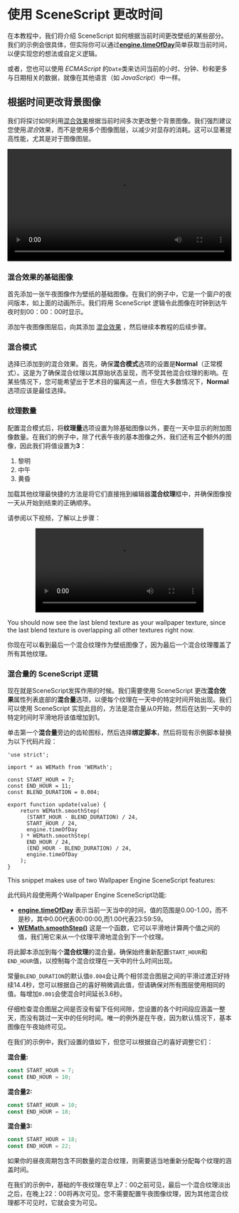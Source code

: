 # 使用 SceneScript 更改时间

在本教程中，我们将介绍 SceneScript 如何根据当前时间更改壁纸的某些部分。我们的示例会很具体，但实际你可以通过[**engine.timeOfDay**](/wallpaper-engine-docs/scene/scenescript/reference/class/IEngine.html#timeofday-number)简单获取当前时间，以便实现您的想法或自定义逻辑。

或者，您也可以使用 *ECMAScript* 的`Date`类来访问当前的小时、分钟、秒和更多与日期相关的数据，就像在其他语言（如 *JavaScript*）中一样。

## 根据时间更改背景图像

我们将探讨如何利用[混合效果](/wallpaper-engine-docs/scene/effects/effect/blend)根据当前时间多次更改整个背景图像。我们强烈建议您使用*混合*效果，而不是使用多个图像图层，以减少对显存的消耗。这可以显著提高性能，尤其是对于图像图层。

<video width="100%" controls autoplay loop>
  <source :src="$withBase('/videos/timeofday.mp4')" type="video/mp4">
  Your browser does not support the video tag.
</video>

### 混合效果的基础图像

首先添加一张午夜图像作为壁纸的基础图像。在我们的例子中，它是一个窗户的夜间版本，如上面的动画所示。我们将用 SceneScript 逻辑令此图像在时钟到达午夜时刻00：00：00时显示。

添加午夜图像图层后，向其添加 [混合效果](/wallpaper-engine-docs/scene/effects/effect/blend) ，然后继续本教程的后续步骤。

### 混合模式

选择已添加到的混合效果。首先，确保**混合模式**选项的设置是**Normal**（正常模式）。这是为了确保混合纹理以其原始状态呈现，而不受其他混合纹理的影响。在某些情况下，您可能希望出于艺术目的偏离这一点，但在大多数情况下，**Normal**选项应该是最佳选择。

### 纹理数量

 配置混合模式后，将**纹理量**选项设置为除基础图像以外，要在一天中显示的附加图像数量。在我们的例子中，除了代表午夜的基本图像之外，我们还有**三个**额外的图像，因此我们将值设置为**3**：

1. 黎明
2. 中午
3. 黄昏

加载其他纹理最快捷的方法是将它们直接拖到编辑器**混合纹理**框中，并确保图像按一天从开始到结束的正确顺序。

请参阅以下视频，了解以上步骤：

<video width="75%" style="margin:0 auto;display:block;" controls autoplay loop>
  <source :src="$withBase('/videos/blend_textures.mp4')" type="video/mp4">
  Your browser does not support the video tag.
</video>

You should now see the last blend texture as your wallpaper texture, since the last blend texture is overlapping all other textures right now.

你现在可以看到最后一个混合纹理作为壁纸图像了，因为最后一个混合纹理覆盖了所有其他纹理。

### 混合量的 SceneScript 逻辑

现在就是SceneScript发挥作用的时候。我们需要使用 SceneScript 更改**混合效果**属性列表底部的**混合量**选项，以便每个纹理在一天中的特定时间开始出现。我们可以使用 SceneScript 实现此目的，方法是混合量从0开始，然后在达到一天中的特定时间时平滑地将该值增加到1。

单击第一个**混合量**旁边的齿轮图标，然后选择**绑定脚本**，然后将现有示例脚本替换为以下代码片段：

```js{5,6}
'use strict';

import * as WEMath from 'WEMath';

const START_HOUR = 7;
const END_HOUR = 11;
const BLEND_DURATION = 0.004;

export function update(value) {
	return WEMath.smoothStep(
      (START_HOUR - BLEND_DURATION) / 24,
      START_HOUR / 24,
      engine.timeOfDay
    ) * WEMath.smoothStep(
      END_HOUR / 24,
      (END_HOUR - BLEND_DURATION) / 24,
      engine.timeOfDay
    );
}
```

This snippet makes use of two Wallpaper Engine SceneScript features:

此代码片段使用两个Wallpaper Engine SceneScript功能:

* [**engine.timeOfDay**](/wallpaper-engine-docs/scene/scenescript/reference/class/IEngine.html#timeofday-number) 表示当前一天当中的时间，值的范围是0.00-1.00，而不是秒，其中0.00代表00:00:00,而1.00代表23:59:59。
* [**WEMath.smoothStep()**](/wallpaper-engine-docs/scene/scenescript/reference/module/WEMath.html#smoothstep-min-number-max-number-value-number-number) 这是一个函数，它可以平滑地计算两个值之间的值，我们用它来从一个纹理平滑地混合到下一个纹理。

将此脚本添加到每个**混合纹理**的混合量。确保始终重新配置`START_HOUR`和`END_HOUR`值，以控制每个混合纹理在一天中的什么时间出现。

常量`BLEND_DURATION`的默认值`0.004`会让两个相邻混合图层之间的平滑过渡正好持续14.4秒，您可以根据自己的喜好稍微调此值，但请确保对所有图层使用相同的值。每增加`0.001`会使混合时间延长3.6秒。

仔细检查混合图层之间是否没有留下任何间隙，您设置的各个时间段应涵盖一整天，而没有跳过一天中的任何时间。唯一的例外是在午夜，因为默认情况下，基本图像在午夜始终可见。

在我们的示例中，我们设置的值如下，但您可以根据自己的喜好调整它们：

**混合量:**
```js
const START_HOUR = 7;
const END_HOUR = 10;
```

**混合量2:**
```js
const START_HOUR = 10;
const END_HOUR = 18;
```

**混合量3:**
```js
const START_HOUR = 18;
const END_HOUR = 22;
```

如果你的昼夜周期包含不同数量的混合纹理，则需要适当地重新分配每个纹理的涵盖时间。

在我们的示例中，基础的午夜纹理在早上7：00之前可见，最后一个混合纹理淡出之后，在晚上22：00将再次可见。您不需要配置午夜图像纹理，因为其他混合纹理都不可见时，它就会变为可见。